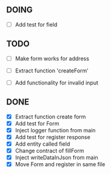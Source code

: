 ## DOING

 - [ ] Add test for field

## TODO

 - [ ] Make form works for address
 - [ ] Extract function 'createForm'
 - [ ] Add functionality for invalid input


 ## DONE

 - [X] Extract function create form
 - [x] Add test for Form
 - [x] Inject logger function from main
 - [x] Add test for register response
 - [x] Add entity called field
 - [x] Change contract of fillForm
 - [x] Inject writeDataInJson from main
 - [X] Move Form and register in same file
